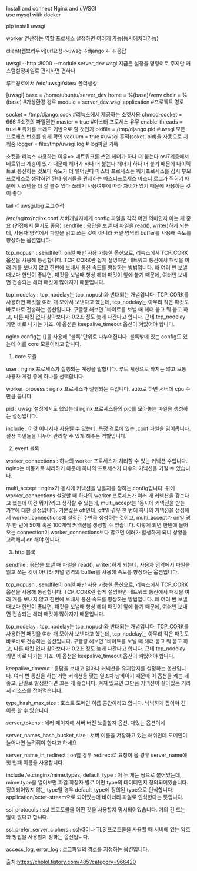 Install and connect Nginx and uWSGI  
use mysql with docker

pip install uwsgi


worker 연산하는 역할 프로세스 설정하면 여러개 가능(동시에처리가능)

client(웹브라우저)url요청->uwsgi->django
                        <-     <-응답
                        
                       
uwsgi --http :8000 --module server_dev.wsgi
지금은 설정을 명령어로 주지만 커스텀설정파일로 관리하면 편하다

루트경로에서
/etc/uwsgi/sites/ 폴더생성

[uwsgi] base = /home/ubuntu/server_dev 
home = %(base)/venv chdir = %(base) #가상환경 경로
module = server_dev.wsgi:application #프로젝트 경로

socket = /tmp/django.sock #리눅스에서 제공하는 소켓사용 
chmod-socket = 666 #소켓의 파일권한 
master = true #마스터 프로세스 유무 
enable-threads = true # 워커를 쓰레드 기반으로 할 것인가
pidfile = /tmp/django.pid #uwsgi 모든 프로세스 번호를 쉽게 확인
vacuum = true #uwsgi 흔적(soket, pid)을 자동으로 지워줌
logger = file:/tmp/uwsgi.log # log파일 기록


소켓을 리눅스 사용하는 이유=> 네트워크를 쓰면 헤더가 하나 더 붙는다 osi7계층에서 네트워크 계층이 있기 때문에 헤더가 하나 더 붙는다 헤더가 하나 더 붙기 때문에 다이렉트로 통신하는 것보다 속도가 더 떨어진다
마스터 프로세스는 워커프로세스를 감시 부모 프로세스로 생각하면 된다 워커들을 관제하는 마스터프로세스 마스터 로그가 찍히기 때문에 시스템을 더 잘 볼수 있다
쓰레기 사용여부에 따라 차이가 있기 때문에 사용하는 것이 좋다

tail -f uwsgi.log
로그추적

/etc/nginx/nginx.conf
서버개발자에게 config 파일을 각각 어떤 의미인지 아는 게 중요 (면접에서 묻기도 좋음)
sendfile : 응답을 보낼 때 파일을 read(), write()하게 되는데, 사용자 영역에서 파일을 읽고 쓰는 것이 아니라 커널 영역의 buffer를 사용해 속도를 향상하는 옵션입니다.

 

tcp_nopush : sendfile이 on일 때만 사용 가능한 옵션으로, 리눅스에서 TCP_CORK옵션을 사용해 통신합니다. TCP_CORK란 쉽게 설명하면 네트워크 통신에서 패킷을 여러 개를 보내지 않고 한번에 보내서 통신 속도를 향상하는 방법입니다. 왜 여러 번 보낼때보다 한번이 좋냐면, 패킷을 보낼때 항상 헤더 패킷이 앞에 붙기 때문에, 여러번 보내면 전송되는 헤더 패킷이 많아지기 때문입니다.

 

tcp_nodelay : tcp_nodelay는 tcp_nopush와 반대되는 개념입니다. TCP_CORK를 사용하면 패킷을 여러 개 모아서 보낸다고 했는데, tcp_nodelay는 아무리 작은 패킷도 바로바로 전송하는 옵션입니다. 구글링 해보면 1바이트를 보낼 때 헤더 붙고 뭐 붙고 하고, 다른 패킷 없나 찾아보다가 0.2초 정도 늦게 나간다고 합니다. 근데 tcp_nodelay 키면 바로 나가는 거죠. 이 옵션은 keepalive_timeout 옵션이 켜있어야 합니다.



nginx config는 {}를 사용해 "블록"단위로 나누어집니다. 블록밖에 있는 config도 있는데 이를 core 모듈이라고 합니다.

 

1. core 모듈 
 

user : nginx 프로세스가 실행되는 계정을 말합니다. 루트 계정으로 하지는 않고 보통 사용자 계정 중에 하나를 선택합니다.

 

worker_process : nginx 프로세스가 실행되는 수입니다. auto로 하면 서버에 cpu 수만큼 뜹니다.

 

pid : uwsgi 설정에서도 했었는데 nginx 프로세스들의 pid를 모아놓는 파일을 생성하는 설정입니다.

 

include : 이것 어디서나 사용될 수 있는데, 특정 경로에 있는 .conf 파일을 읽어옵니다. 설정 파일들을 나누어 관리할 수 있게 해주는 역할입니다.

 

2. event 블록
 

worker_connections : 하나의 worker 프로세스가 처리할 수 있는 커넥션 수입니다. nginx는 비동기로 처리하기 때문에 하나의 프로세스가 다수의 커넥션을 가질 수 있습니다.

 

multi_accept : nginx가 동시에 커넥션을 받을지를 정하는 config입니다. 위에 worker_connections 설명할 때 하나의 worker 프로세스가 여러 개 커넥션을 갖는다고 했는데 이건 뭐지?라고 생각할 수 있는데, multi_accept는 '동시에 커넥션을 받는가?'에 대한 설정입니다. 기본값은 off인데, off일 경우 한 번에 하나의 커넥션을 생성해서 worker_connections에 설정된 수만큼 생성하는 것이고, multi_accept가 on일 경우 한 번에 50개 혹은 100개씩 커넥션을 생성할 수 있습니다. 이렇게 되면 한번에 들어오는 connection이 worker_connections보다 많으면 에러가 발생하게 되니 상황을 고려해서 on 해야 합니다.

 

3. http 블록
 

sendfile : 응답을 보낼 때 파일을 read(), write()하게 되는데, 사용자 영역에서 파일을 읽고 쓰는 것이 아니라 커널 영역의 buffer를 사용해 속도를 향상하는 옵션입니다.

 

tcp_nopush : sendfile이 on일 때만 사용 가능한 옵션으로, 리눅스에서 TCP_CORK옵션을 사용해 통신합니다. TCP_CORK란 쉽게 설명하면 네트워크 통신에서 패킷을 여러 개를 보내지 않고 한번에 보내서 통신 속도를 향상하는 방법입니다. 왜 여러 번 보낼때보다 한번이 좋냐면, 패킷을 보낼때 항상 헤더 패킷이 앞에 붙기 때문에, 여러번 보내면 전송되는 헤더 패킷이 많아지기 때문입니다.

 

tcp_nodelay : tcp_nodelay는 tcp_nopush와 반대되는 개념입니다. TCP_CORK를 사용하면 패킷을 여러 개 모아서 보낸다고 했는데, tcp_nodelay는 아무리 작은 패킷도 바로바로 전송하는 옵션입니다. 구글링 해보면 1바이트를 보낼 때 헤더 붙고 뭐 붙고 하고, 다른 패킷 없나 찾아보다가 0.2초 정도 늦게 나간다고 합니다. 근데 tcp_nodelay 키면 바로 나가는 거죠. 이 옵션은 keepalive_timeout 옵션이 켜있어야 합니다.

 

keepalive_timeout : 응답을 보내고 얼마나 커넥션을 유지할지를 설정하는 옵션입니다. 여러 번 통신을 하는 거면 커넥션을 맺는 일조차 낭비이기 때문에 이 옵션을 켜는 게 좋고, 단일로 발생한다면 끄는 게 좋습니다. 켜져 있으면 그만큼 커넥션이 살아있는 거라서 리소스를 잡아먹습니다.

 

type_hash_max_size : 호스트 도메인 이름 공간이라고 합니다. 넉넉하게 잡아야 긴 이름 할 수 있습니다.

 

server_tokens : 에러 페이지에 서버 버전 노출할지 옵션. 재밌는 옵션이네

 

server_names_hash_bucket_size : 서버 이름을 저장하고 있는 해쉬인데 도메인이 늘어나면 늘려줘야 한다고 하네요

 

server_name_in_redirect : on일 경우 redirect로 요청이 올 경우 server_name에 첫 번째 이름을 사용합니다.

 

include /etc/nginx/mime.types, default_type : 이 두 개는 쌍으로 붙어있는데, mime.type을 열어보면 파일 확장자 별로 어떤 type의 데이터인지 정의되어있습니다. 정의되어있지 않는 type일 경우 default_type에 정의된 type으로 인식합니다. application/octet-stream으로 되어있는데 바이너리 파일로 인식한다는 뜻입니다.

 

ssl_protocols : ssl 프로토콜을 어떤 것을 사용할지 명시되어있습니다. 거의 건 드는 일이 없다고 합니다.

 

ssl_prefer_server_ciphers : sslv3이나 TLS 프로토콜을 사용할 때 서버에 있는 암호화 방법을 사용할지 정하는 옵션입니다. 

 

access_log, error_log : 로그파일의 경로를 지정하는 옵션입니다.



출처:https://cholol.tistory.com/485?category=966420


